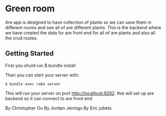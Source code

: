 # Green room

Are app is designed to have collection of plants so we can save them in different rooms and see all of are different plants.
This is the backend where we have created the data for are front end for all of are plants and also all the crud routes. 




## Getting Started
First you shuld run $ bundle install 


Then you can start your server with:

```console
$ bundle exec rake server
```

This will run your server on port
[http://localhost:9292](http://localhost:9292).
this will set up are backend so it can connect to are front end 
  
  


By Christopher Ou
By Jordan Jennigs
By Eric jubets 

